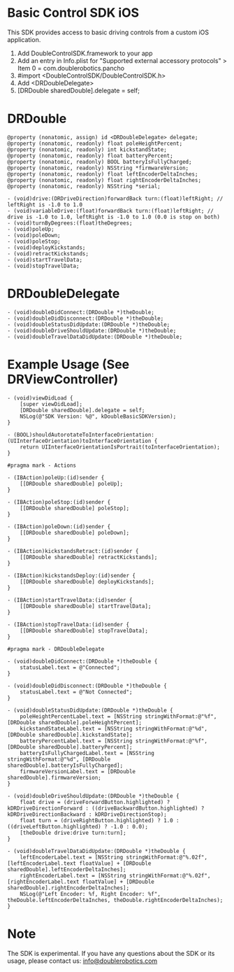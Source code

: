Basic Control SDK iOS
=====================

This SDK provides access to basic driving controls from a custom iOS application.

1. Add DoubleControlSDK.framework to your app
2. Add an entry in Info.plist for "Supported external accessory protocols" > Item 0 = com.doublerobotics.pancho
3. #import &lt;DoubleControlSDK/DoubleControlSDK.h&gt;
4. Add &lt;DRDoubleDelegate&gt;
5. [DRDouble sharedDouble].delegate = self;

DRDouble
========
```
@property (nonatomic, assign) id <DRDoubleDelegate> delegate;
@property (nonatomic, readonly) float poleHeightPercent;
@property (nonatomic, readonly) int kickstandState;
@property (nonatomic, readonly) float batteryPercent;
@property (nonatomic, readonly) BOOL batteryIsFullyCharged;
@property (nonatomic, readonly) NSString *firmwareVersion;
@property (nonatomic, readonly) float leftEncoderDeltaInches;
@property (nonatomic, readonly) float rightEncoderDeltaInches;
@property (nonatomic, readonly) NSString *serial;

- (void)drive:(DRDriveDirection)forwardBack turn:(float)leftRight; // leftRight is -1.0 to 1.0
- (void)variableDrive:(float)forwardBack turn:(float)leftRight; // drive is -1.0 to 1.0, leftRight is -1.0 to 1.0 (0.0 is stop on both)
- (void)turnByDegrees:(float)theDegrees;
- (void)poleUp;
- (void)poleDown;
- (void)poleStop;
- (void)deployKickstands;
- (void)retractKickstands;
- (void)startTravelData;
- (void)stopTravelData;
```

DRDoubleDelegate
================
```
- (void)doubleDidConnect:(DRDouble *)theDouble;
- (void)doubleDidDisconnect:(DRDouble *)theDouble;
- (void)doubleStatusDidUpdate:(DRDouble *)theDouble;
- (void)doubleDriveShouldUpdate:(DRDouble *)theDouble;
- (void)doubleTravelDataDidUpdate:(DRDouble *)theDouble;
```

Example Usage (See DRViewController)
====================================
```
- (void)viewDidLoad {
	[super viewDidLoad];
	[DRDouble sharedDouble].delegate = self;
	NSLog(@"SDK Version: %@", kDoubleBasicSDKVersion);
}

- (BOOL)shouldAutorotateToInterfaceOrientation:(UIInterfaceOrientation)toInterfaceOrientation {
	return UIInterfaceOrientationIsPortrait(toInterfaceOrientation);
}

#pragma mark - Actions

- (IBAction)poleUp:(id)sender {
	[[DRDouble sharedDouble] poleUp];
}

- (IBAction)poleStop:(id)sender {
	[[DRDouble sharedDouble] poleStop];
}

- (IBAction)poleDown:(id)sender {
	[[DRDouble sharedDouble] poleDown];
}

- (IBAction)kickstandsRetract:(id)sender {
	[[DRDouble sharedDouble] retractKickstands];
}

- (IBAction)kickstandsDeploy:(id)sender {
	[[DRDouble sharedDouble] deployKickstands];
}

- (IBAction)startTravelData:(id)sender {
	[[DRDouble sharedDouble] startTravelData];
}

- (IBAction)stopTravelData:(id)sender {
	[[DRDouble sharedDouble] stopTravelData];
}

#pragma mark - DRDoubleDelegate

- (void)doubleDidConnect:(DRDouble *)theDouble {
	statusLabel.text = @"Connected";
}

- (void)doubleDidDisconnect:(DRDouble *)theDouble {
	statusLabel.text = @"Not Connected";
}

- (void)doubleStatusDidUpdate:(DRDouble *)theDouble {
	poleHeightPercentLabel.text = [NSString stringWithFormat:@"%f", [DRDouble sharedDouble].poleHeightPercent];
	kickstandStateLabel.text = [NSString stringWithFormat:@"%d", [DRDouble sharedDouble].kickstandState];
	batteryPercentLabel.text = [NSString stringWithFormat:@"%f", [DRDouble sharedDouble].batteryPercent];
	batteryIsFullyChargedLabel.text = [NSString stringWithFormat:@"%d", [DRDouble sharedDouble].batteryIsFullyCharged];
	firmwareVersionLabel.text = [DRDouble sharedDouble].firmwareVersion;
}

- (void)doubleDriveShouldUpdate:(DRDouble *)theDouble {
	float drive = (driveForwardButton.highlighted) ? kDRDriveDirectionForward : ((driveBackwardButton.highlighted) ? kDRDriveDirectionBackward : kDRDriveDirectionStop);
	float turn = (driveRightButton.highlighted) ? 1.0 : ((driveLeftButton.highlighted) ? -1.0 : 0.0);
	[theDouble drive:drive turn:turn];
}

- (void)doubleTravelDataDidUpdate:(DRDouble *)theDouble {
	leftEncoderLabel.text = [NSString stringWithFormat:@"%.02f", [leftEncoderLabel.text floatValue] + [DRDouble sharedDouble].leftEncoderDeltaInches];
	rightEncoderLabel.text = [NSString stringWithFormat:@"%.02f", [rightEncoderLabel.text floatValue] + [DRDouble sharedDouble].rightEncoderDeltaInches];
	NSLog(@"Left Encoder: %f, Right Encoder: %f", theDouble.leftEncoderDeltaInches, theDouble.rightEncoderDeltaInches);
}
```

Note
====
The SDK is experimental. If you have any questions about the SDK or its usage, please contact us: info@doublerobotics.com
